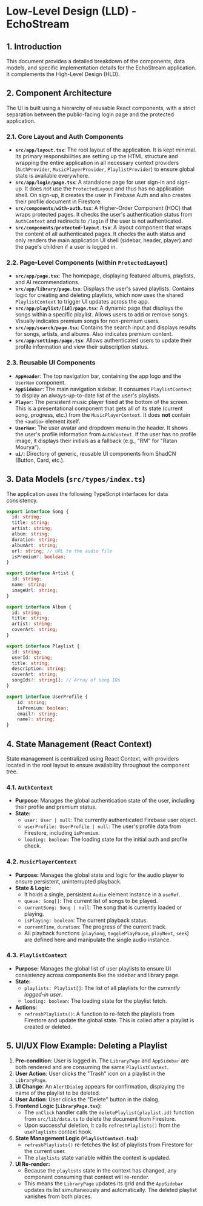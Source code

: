 # Low-Level Design (LLD) - EchoStream

## 1. Introduction

This document provides a detailed breakdown of the components, data models, and specific implementation details for the EchoStream application. It complements the High-Level Design (HLD).

## 2. Component Architecture

The UI is built using a hierarchy of reusable React components, with a strict separation between the public-facing login page and the protected application.

### 2.1. Core Layout and Auth Components

-   **`src/app/layout.tsx`**: The root layout of the application. It is kept minimal. Its primary responsibilities are setting up the HTML structure and wrapping the entire application in all necessary context providers (`AuthProvider`, `MusicPlayerProvider`, `PlaylistProvider`) to ensure global state is available everywhere.
-   **`src/app/login/page.tsx`**: A standalone page for user sign-in and sign-up. It does *not* use the `ProtectedLayout` and thus has no application shell. On sign-up, it creates the user in Firebase Auth and also creates their profile document in Firestore.
-   **`src/components/with-auth.tsx`**: A Higher-Order Component (HOC) that wraps protected pages. It checks the user's authentication status from `AuthContext` and redirects to `/login` if the user is not authenticated.
-   **`src/components/protected-layout.tsx`**: A layout component that wraps the content of all authenticated pages. It checks the auth status and only renders the main application UI shell (sidebar, header, player) and the page's children if a user is logged in.

### 2.2. Page-Level Components (within `ProtectedLayout`)

-   **`src/app/page.tsx`**: The homepage, displaying featured albums, playlists, and AI recommendations.
-   **`src/app/library/page.tsx`**: Displays the user's saved playlists. Contains logic for creating and deleting playlists, which now uses the shared `PlaylistContext` to trigger UI updates across the app.
-   **`src/app/playlist/[id]/page.tsx`**: A dynamic page that displays the songs within a specific playlist. Allows users to add or remove songs. Visually indicates premium songs for non-premium users.
-   **`src/app/search/page.tsx`**: Contains the search input and displays results for songs, artists, and albums. Also indicates premium content.
-   **`src/app/settings/page.tsx`**: Allows authenticated users to update their profile information and view their subscription status.

### 2.3. Reusable UI Components

-   **`AppHeader`**: The top navigation bar, containing the app logo and the `UserNav` component.
-   **`AppSidebar`**: The main navigation sidebar. It consumes `PlaylistContext` to display an always-up-to-date list of the user's playlists.
-   **`Player`**: The persistent music player fixed at the bottom of the screen. This is a presentational component that gets all of its state (current song, progress, etc.) from the `MusicPlayerContext`. It does **not** contain the `<audio>` element itself.
-   **`UserNav`**: The user avatar and dropdown menu in the header. It shows the user's profile information from `AuthContext`. If the user has no profile image, it displays their initials as a fallback (e.g., "RM" for "Ratan Mourya").
-   **`ui/`**: Directory of generic, reusable UI components from ShadCN (Button, Card, etc.).

## 3. Data Models (`src/types/index.ts`)

The application uses the following TypeScript interfaces for data consistency.

```typescript
export interface Song {
  id: string;
  title: string;
  artist: string;
  album: string;
  duration: string;
  albumArt: string;
  url: string; // URL to the audio file
  isPremium?: boolean;
}

export interface Artist {
  id: string;
  name: string;
  imageUrl: string;
}

export interface Album {
  id: string;
  title: string;
  artist: string;
  coverArt: string;
}

export interface Playlist {
  id: string;
  userId: string;
  title: string;
  description: string;
  coverArt: string;
  songIds?: string[]; // Array of song IDs
}

export interface UserProfile {
    id: string;
    isPremium: boolean;
    email?: string;
    name?: string;
}
```

## 4. State Management (React Context)

State management is centralized using React Context, with providers located in the root layout to ensure availability throughout the component tree.

### 4.1. `AuthContext`
-   **Purpose:** Manages the global authentication state of the user, including their profile and premium status.
-   **State:**
    -   `user: User | null`: The currently authenticated Firebase user object.
    -   `userProfile: UserProfile | null`: The user's profile data from Firestore, including `isPremium`.
    -   `loading: boolean`: The loading state for the initial auth and profile check.

### 4.2. `MusicPlayerContext`
-   **Purpose:** Manages the global state and logic for the audio player to ensure persistent, uninterrupted playback.
-   **State & Logic:**
    -   It holds a single, persistent `Audio` element instance in a `useRef`.
    -   `queue: Song[]`: The current list of songs to be played.
    -   `currentSong: Song | null`: The song that is currently loaded or playing.
    -   `isPlaying: boolean`: The current playback status.
    -   `currentTime`, `duration`: The progress of the current track.
    -   All playback functions (`playSong`, `togglePlayPause`, `playNext`, `seek`) are defined here and manipulate the single audio instance.

### 4.3. `PlaylistContext`
-   **Purpose:** Manages the global list of user playlists to ensure UI consistency across components like the sidebar and library page.
-   **State:**
    -   `playlists: Playlist[]`: The list of all playlists for the *currently logged-in user*.
    -   `loading: boolean`: The loading state for the playlist fetch.
-   **Actions:**
    -   `refreshPlaylists()`: A function to re-fetch the playlists from Firestore and update the global state. This is called after a playlist is created or deleted.

## 5. UI/UX Flow Example: Deleting a Playlist

1.  **Pre-condition**: User is logged in. The `LibraryPage` and `AppSidebar` are both rendered and are consuming the same `PlaylistContext`.
2.  **User Action**: User clicks the "Trash" icon on a playlist in the `LibraryPage`.
3.  **UI Change**: An `AlertDialog` appears for confirmation, displaying the name of the playlist to be deleted.
4.  **User Action**: User clicks the "Delete" button in the dialog.
5.  **Frontend Logic (`LibraryPage.tsx`):**
    -   The `onClick` handler calls the `deletePlaylist(playlist.id)` function from `src/lib/data.ts` to delete the document from Firestore.
    -   Upon successful deletion, it calls `refreshPlaylists()` from the `usePlaylists` context hook.
6.  **State Management Logic (`PlaylistContext.tsx`):**
    -   `refreshPlaylists()` re-fetches the list of playlists from Firestore for the current user.
    -   The `playlists` state variable within the context is updated.
7.  **UI Re-render:**
    -   Because the `playlists` state in the context has changed, any component consuming that context will re-render.
    -   This means the `LibraryPage` updates its grid and the `AppSidebar` updates its list simultaneously and automatically. The deleted playlist vanishes from both places.
